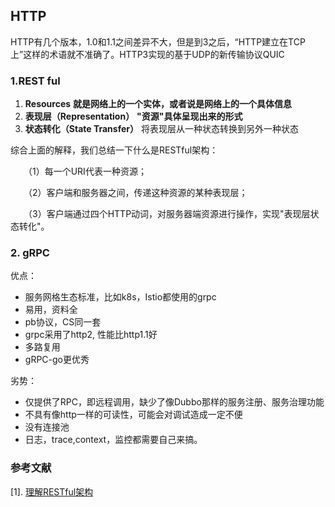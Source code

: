 ## HTTP

HTTP有几个版本，1.0和1.1之间差异不大，但是到3之后，“HTTP建立在TCP上”这样的术语就不准确了。HTTP3实现的基于UDP的新传输协议QUIC

### 1.REST ful

1. **Resources** **就是网络上的一个实体，或者说是网络上的一个具体信息**
2. **表现层（Representation）** **"资源"具体呈现出来的形式**
3. **状态转化（State Transfer）** 将表现层从一种状态转换到另外一种状态

综合上面的解释，我们总结一下什么是RESTful架构：

　　（1）每一个URI代表一种资源；

　　（2）客户端和服务器之间，传递这种资源的某种表现层；

　　（3）客户端通过四个HTTP动词，对服务器端资源进行操作，实现"表现层状态转化"。

### 2. gRPC

优点：

* 服务网格生态标准，比如k8s，Istio都使用的grpc
* 易用，资料全
* pb协议，CS同一套
* grpc采用了http2, 性能比http1.1好
* 多路复用
* gRPC-go更优秀

劣势：

- 仅提供了RPC，即远程调用，缺少了像Dubbo那样的服务注册、服务治理功能
- 不具有像http一样的可读性，可能会对调试造成一定不便
- 没有连接池
- 日志，trace,context，监控都需要自己来搞。

### 参考文献

[1]. [理解RESTful架构](http://www.ruanyifeng.com/blog/2011/09/restful.html)

